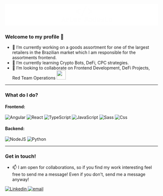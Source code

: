 <img src="/logo.png" alt="banner" />

### Welcome to my profile 👋

- 🔭 I’m currently working on a goods assortment for one of the largest retailers in the Brazilian market which I am responsible for the assortments frontend.
- 🌱 I’m currently learning Crypto Bots, DeFi, CPC strategies.
- 👯 I’m looking to collaborate on Frontend Development, DeFi Projects, Red Team Operations <img src="https://cultofthepartyparrot.com/parrots/hd/pirateparrot.gif" width="30" height="30"/>

---

### What do I do?

#### Frontend:
<p>
  <img alt="Angular" src="https://img.shields.io/badge/Angular-DD0031?logo=angular&logoColor=white&style=for-the-badge" />
  <img alt="React" src="https://img.shields.io/badge/React-20232a?logo=react&logoColor=61dafb&style=for-the-badge" />
  <img alt="TypeScript" src="https://img.shields.io/badge/TypeScript-3178c6?logo=typescript&logoColor=white&style=for-the-badge" />
  <img alt="JavaScript" src="https://img.shields.io/badge/JavaScript-f7e018?logo=javascript&logoColor=black&style=for-the-badge" />
  <img alt="Sass" src="https://img.shields.io/badge/Sass-CC6699?logo=sass&logoColor=white&style=for-the-badge" />
  <img alt="Css" src="https://img.shields.io/badge/CSS-1572B6?logo=css3&logoColor=white&style=for-the-badge" />
</p>

#### Backend:
<p>
  <img alt="NodeJS" src="https://img.shields.io/badge/Node-026e00?logo=nodejs&logoColor=white&style=for-the-badge" />
  <img alt="Python" src="https://img.shields.io/badge/Python-3776ab?logo=python&logoColor=white&style=for-the-badge" />
</p>

---

### Get in touch!

- 📫 I am open for collaborations, so if you find my work interesting feel free to send me a message! Even if you don't, send me a message anyway!

<p>
  <a href="https://www.linkedin.com/in/modestoartur/">
    <img alt="Linkedin" src="https://img.shields.io/badge/linkedin-0077B5?logo=linkedin&logoColor=white&style=for-the-badge" />
  </a>
  <a href="mailto:modestoartur@gmail.com">
    <img alt="email" src="https://img.shields.io/badge/email-white?logo=gmail&logoColor=red&style=for-the-badge" />
  </a>
</p>
